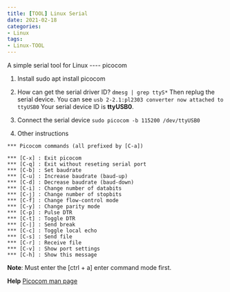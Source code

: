 ```yaml
---
title: [TOOL] Linux Serial
date: 2021-02-18
categories:
- Linux
tags:
- Linux-TOOL
---
```


A simple serial tool for Linux ---- picocom

1. Install
    sudo apt install picocom

2. How can get the serial driver ID?
    `dmesg | grep ttyS*`
    Then replug the serial device.
    You can see `usb 2-2.1:pl2303 converter now attached to ttyUSB0`
    Your serial device ID is **ttyUSB0**.

3. Connect the serial device
    `sudo picocom -b 115200 /dev/ttyUSB0`

4. Other instructions

```
*** Picocom commands (all prefixed by [C-a])

*** [C-x] : Exit picocom
*** [C-q] : Exit without reseting serial port
*** [C-b] : Set baudrate
*** [C-u] : Increase baudrate (baud-up)
*** [C-d] : Decrease baudrate (baud-down)
*** [C-i] : Change number of databits
*** [C-j] : Change number of stopbits
*** [C-f] : Change flow-control mode
*** [C-y] : Change parity mode
*** [C-p] : Pulse DTR
*** [C-t] : Toggle DTR
*** [C-|] : Send break
*** [C-c] : Toggle local echo
*** [C-s] : Send file
*** [C-r] : Receive file
*** [C-v] : Show port settings
*** [C-h] : Show this message
```

**Note**:
    Must enter the [ctrl + a] enter command mode first.


**Help**
[Picocom man page](https://linux.die.net/man/8/picocom)